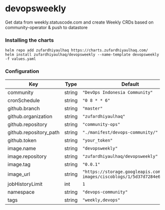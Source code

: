 # devopsweekly
Get data from weekly.statuscode.com and create Weekly CRDs based on community-operator & push to datastore

### Installing the charts
```
helm repo add zufardhiyaulhaq https://charts.zufardhiyaulhaq.com/
helm install zufardhiyaulhaq/devopsweekly --name-template devopsweekly -f values.yaml
```

### Configuration

| Key | Type | Default | Description |
|-----|------|---------|-------------|
| community | string | `"DevOps Indonesia Community"` |  |
| cronSchedule | string | `"0 8 * * 6"` |  |
| github.branch | string | `"master"` |  |
| github.organization | string | `"zufardhiyaulhaq"` |  |
| github.repository | string | `"community-ops"` |  |
| github.repository_path | string | `"./manifest/devops-community/"` |  |
| github.token | string | `"your_token"` |  |
| image.name | string | `"devopsweekly"` |  |
| image.repository | string | `"zufardhiyaulhaq/devopsweekly"` |  |
| image.tag | string | `"0.0.1"` |  |
| image_url | string | `"https://storage.googleapis.com/blogs-images/ciscoblogs/1/5d37d7284e6e8.png"` |  |
| jobHistoryLimit | int | `1` |  |
| namespace | string | `"devops-community"` |  |
| tags | string | `"weekly,devops"` |  |
